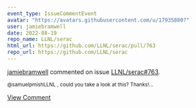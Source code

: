 ```yaml
---
event_type: IssueCommentEvent
avatar: "https://avatars.githubusercontent.com/u/17935880?"
user: jamiebramwell
date: 2022-08-19
repo_name: LLNL/serac
html_url: https://github.com/LLNL/serac/pull/763
repo_url: https://github.com/LLNL/serac
---
```


<a href='https://github.com/jamiebramwell' target='_blank'>jamiebramwell</a> commented on issue <a href='https://github.com/LLNL/serac/pull/763' target='_blank'>LLNL/serac#763</a>.

<small>@samuelpmishLLNL , could you take a look at this? Thanks!...</small>

<a href='https://github.com/LLNL/serac/pull/763' target='_blank'>View Comment</a>